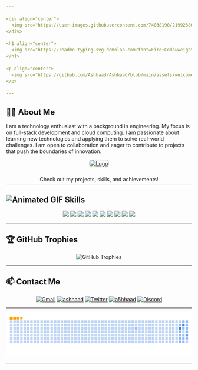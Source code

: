 ```yaml
---

<div align="center">
  <img src="https://user-images.githubusercontent.com/74038190/219923809-b86dc415-a0c2-4a38-bc88-ad6cf06395a8.gif" alt="Animated GIF" width="200"/>
</div>

<h1 align="center">
  <img src="https://readme-typing-svg.demolab.com?font=Fira+Code&weight=700&size=30&pause=1000&color=854CE6&center=true&vCenter=true&width=450&height=40&lines=Hello,+I'm+Ashhaad!;Welcome+to+my;+GitHub+Profile!+%F0%9F%92%BB" alt="Typing SVG" />
</h1>

<p align="center">
  <img src="https://github.com/Ashhaad/Ashhaad/blob/main/assets/welcome.gif" alt="Welcome" />
</p>

---
```


## 👨‍💻 **About Me**
I am a technology enthusiast with a background in engineering. My focus is on full-stack development and cloud computing. I am passionate about learning new technologies and applying them to solve real-world challenges. I am open to collaboration and eager to contribute to projects that push the boundaries of innovation.

<div align="center">
  <a href="https://a5hhaad.github.io/" target="_blank">
    <img src="https://camo.githubusercontent.com/7b3a65fcfa0eba7775c665c73edf42939c16181afe1425464afe4331788a7a60/68747470733a2f2f696d672e69636f6e73382e636f6d2f636f6c6f722f34382f3030303030302f646f6d61696e2e706e67" alt="Logo" style="margin-bottom: 10px; border-radius: 8px; border: 2px solid #ccc;" />
  </a>
  <p style="margin-bottom: -10px;">Check out my projects, skills, and achievements!</p>
</div>

---

## <img src="https://user-images.githubusercontent.com/74038190/212284087-bbe7e430-757e-4901-90bf-4cd2ce3e1852.gif" alt="Animated GIF" width="18" height="18"/> **Skills**

<div align="center">
  <img src="https://img.icons8.com/color/48/000000/javascript.png"/>
  <img src="https://img.icons8.com/color/48/000000/html-5.png"/>
  <img src="https://img.icons8.com/color/48/000000/css3.png"/>
  <img src="https://img.icons8.com/color/48/000000/python.png"/>
  <img src="https://img.icons8.com/color/48/000000/react-native.png"/>
  <img src="https://img.icons8.com/color/48/000000/nodejs.png"/>
  <img src="https://img.icons8.com/color/48/000000/docker.png"/>
  <img src="https://img.icons8.com/color/48/000000/kubernetes.png"/>
  <img src="https://img.icons8.com/color/48/000000/amazon-web-services.png"/>
  <img src="https://img.icons8.com/color/48/000000/git.png"/>
</div>

---

## 🏆 **GitHub Trophies**

<div align="center">
  <img src="https://github-profile-trophy.vercel.app/?username=Ashhaad&theme=monokai&no-frame=true&row=1" alt="GitHub Trophies">
</div>

---

## 📫 **Contact Me**

<p align="center">
  <a href="mailto:ashhad0105@gmail.com" target="blank"><img align="center" src="https://img.icons8.com/color/48/000000/gmail.png" alt="Gmail" height="40" /></a>
  <a href="https://linkedin.com/in/ashhaad" target="blank"><img align="center" src="https://img.icons8.com/color/48/000000/linkedin.png" alt="ashhaad" height="40" /></a>
  <a href="https://twitter.com/a5hhaad" target="blank"><img align="center" src="https://img.icons8.com/color/48/000000/twitter.png" alt="Twitter" height="40" /></a>
  <a href="https://instagram.com/a5hhaad" target="blank"><img align="center" src="https://img.icons8.com/color/48/000000/instagram-new.png" alt="a5hhaad" height="40" /></a>
  <a href="https://discord.com/users/1156720431202566144" target="_blank"><img align="center" src="https://img.icons8.com/color/48/000000/discord.png" alt="Discord" height="40" /></a>
</p>

---

<p align="center">
  <picture>
    <source media="(prefers-color-scheme: dark)" srcset="output/github-contribution-grid-snake-dark.svg" />
    <source media="(prefers-color-scheme: light)" srcset="output/github-contribution-grid-snake.svg" />
    <img src="output/github-contribution-grid-snake-ocean.gif" alt="snake eating contributions" />
  </picture>
</p>

---
